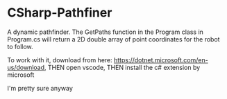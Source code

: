 # CSharp-Pathfiner
A dynamic pathfinder. The GetPaths function in the Program class in Program.cs will return a 2D double array of point coordinates for the robot to follow.

To work with it, download from here: https://dotnet.microsoft.com/en-us/download, THEN open vscode, THEN
install the c# extension by microsoft

I'm pretty sure anyway
